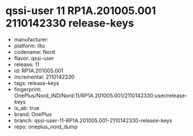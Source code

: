 # qssi-user 11 RP1A.201005.001 2110142330 release-keys
- manufacturer: 
- platform: lito
- codename: Nord
- flavor: qssi-user
- release: 11
- id: RP1A.201005.001
- incremental: 2110142330
- tags: release-keys
- fingerprint: OnePlus/Nord_IND/Nord:11/RP1A.201005.001/2110142330:user/release-keys
- is_ab: true
- brand: OnePlus
- branch: qssi-user-11-RP1A.201005.001-2110142330-release-keys
- repo: oneplus_nord_dump

